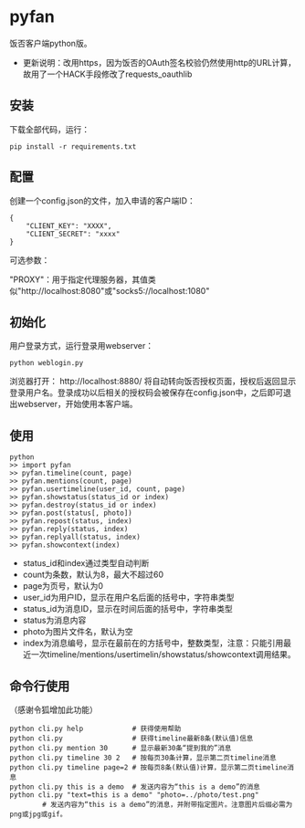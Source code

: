 # pyfan

饭否客户端python版。

* 更新说明：改用https，因为饭否的OAuth签名校验仍然使用http的URL计算，故用了一个HACK手段修改了requests_oauthlib

## 安装

下载全部代码，运行：

    pip install -r requirements.txt

## 配置

创建一个config.json的文件，加入申请的客户端ID：

    {
        "CLIENT_KEY": "XXXX",
        "CLIENT_SECRET": "xxxx"
    }

可选参数：

"PROXY"：用于指定代理服务器，其值类似"http://localhost:8080"或"socks5://localhost:1080"

## 初始化

用户登录方式，运行登录用webserver：

    python weblogin.py

浏览器打开： http://localhost:8880/ 将自动转向饭否授权页面，授权后返回显示登录用户名。登录成功以后相关的授权码会被保存在config.json中，之后即可退出webserver，开始使用本客户端。

## 使用

    python
    >> import pyfan
    >> pyfan.timeline(count, page)
    >> pyfan.mentions(count, page)
    >> pyfan.usertimeline(user_id, count, page)
    >> pyfan.showstatus(status_id or index)
    >> pyfan.destroy(status_id or index)
    >> pyfan.post(status[, photo])
    >> pyfan.repost(status, index)
    >> pyfan.reply(status, index)
    >> pyfan.replyall(status, index)
    >> pyfan.showcontext(index)

* status_id和index通过类型自动判断
* count为条数，默认为8，最大不超过60
* page为页号，默认为0
* user_id为用户ID，显示在用户名后面的括号中，字符串类型
* status_id为消息ID，显示在时间后面的括号中，字符串类型
* status为消息内容
* photo为图片文件名，默认为空
* index为消息编号，显示在最前在的方括号中，整数类型，注意：只能引用最近一次timeline/mentions/usertimelin/showstatus/showcontext调用结果。

## 命令行使用

（感谢令狐增加此功能）

    python cli.py help            # 获得使用帮助
    python cli.py                 # 获得timeline最新8条(默认值)信息
    python cli.py mention 30      # 显示最新30条“提到我的”消息
    python cli.py timeline 30 2   # 按每页30条计算，显示第二页timeline消息
    python cli.py timeline page=2 # 按每页8条(默认值)计算，显示第二页timeline消息
    python cli.py this is a demo  # 发送内容为“this is a demo”的消息
    python cli.py "text=this is a demo" "photo=../photo/test.png"  
            # 发送内容为“this is a demo”的消息，并附带指定图片。注意图片后缀必需为png或jpg或gif。
